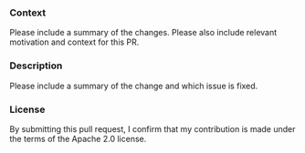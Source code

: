 ### Context 

Please include a summary of the changes. Please also include relevant motivation and context for this PR.


### Description

Please include a summary of the change and which issue is fixed.


### License

By submitting this pull request, I confirm that my contribution is made under the terms of the Apache 2.0 license.
